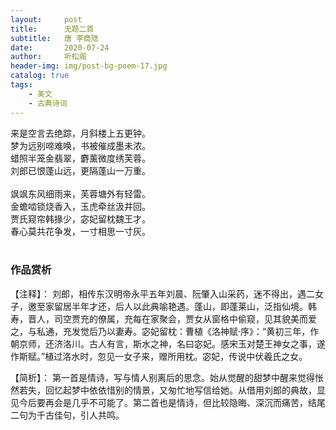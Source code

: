 ```yaml
---
layout:     post
title:      无题二首
subtitle:   唐 李商隐
date:       2020-07-24
author:     听松阁
header-img: img/post-bg-poem-17.jpg
catalog: true
tags:
    - 美文
    - 古典诗词
---
```


来是空言去绝踪，月斜楼上五更钟。<br>
梦为远别啼难唤，书被催成墨未浓。<br>
蜡照半笼金翡翠，麝薰微度绣芙蓉。<br>
刘郎已恨蓬山远，更隔蓬山一万重。<br>
<br>
飒飒东风细雨来，芙蓉塘外有轻雷。<br>
金蟾啮锁烧香入，玉虎牵丝汲井回。<br>
贾氏窥帘韩掾少，宓妃留枕魏王才。<br>
春心莫共花争发，一寸相思一寸灰。<br>
<br>

### 作品赏析
【注释】：
刘郎，相传东汉明帝永平五年刘晨、阮肇入山采药，迷不得出，遇二女子，邀至家留居半年才还，后人以此典喻艳遇。蓬山，即蓬莱山，泛指仙境。韩寿，晋人，司空贾充的僚属，充每在家聚会，贾女从窗格中偷窥，见其貌美而爱之，与私通，充发觉后乃以妻寿。宓妃留枕：曹植《洛神赋·序》：“黄初三年，作朝京师，还济洛川。古人有言，斯水之神，名曰宓妃。感宋玉对楚王神女之事，遂作斯赋。”植过洛水时，忽见一女子来，赠所用枕。宓妃，传说中伏羲氏之女。

【简析】：
第一首是情诗，写与情人别离后的思念。始从觉醒的甜梦中醒来觉得怅然若失，回忆起梦中依依惜别的情景，又匆忙地写信给她。从借用刘郎的典故，显见今后要再会是几乎不可能了。第二首也是情诗，但比较隐晦、深沉而痛苦，结尾二句为千古佳句，引人共鸣。
